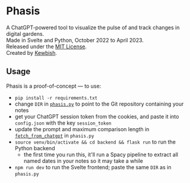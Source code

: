 # Phasis

A ChatGPT-powered tool to visualize the pulse of and track changes in digital gardens.  
Made in Svelte and Python, October 2022 to April 2023.  
Released under the [MIT License](./LICENSE).  
Created by [Kewbish](https://github.com/kewbish).

## Usage

Phasis is a proof-of-concept — to use:

- `pip install -r requirements.txt`
- change `DIR` in [`phasis.py`](https://github.com/kewbish/phasis/blob/master/phasis.py) to point to the Git repository containing your notes
- get your ChatGPT session token from the cookies, and paste it into `config.json` with the key `session_token`
- update the prompt and maximum comparison length in [`fetch_from_chatgpt`](https://github.com/kewbish/phasis/blob/6c92149f7a40639a6bc481e81f57d503608099cb/phasis.py#L229) in `phasis.py`
- `source venv/bin/activate && cd backend && flask run` to run the Python backend
  - the first time you run this, it'll run a Spacy pipeline to extract all named dates in your notes so it may take a while
- `npm run dev` to run the Svelte frontend; paste the same `DIR` as in `phasis.py`

